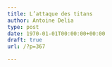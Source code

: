```yaml
---
title: L’attaque des titans
author: Antoine Delia
type: post
date: 1970-01-01T00:00:00+00:00
draft: true
url: /?p=367

---
```

